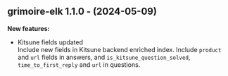 ## grimoire-elk 1.1.0 - (2024-05-09)

**New features:**

 * Kitsune fields updated\
   Include new fields in Kitsune backend enriched index. Include
   `product` and `url` fields in answers, and
   `is_kitsune_question_solved`, `time_to_first_reply` and  `url` in
   questions.

